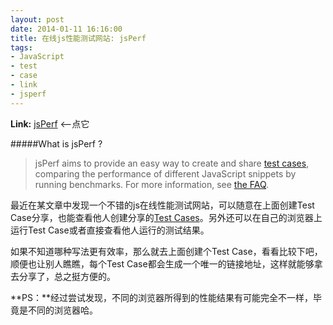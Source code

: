 ```yaml
---
layout: post
date: 2014-01-11 16:16:00
title: 在线js性能测试网站: jsPerf
tags:
- JavaScript
- test
- case
- link
- jsperf
---
```


**Link:** [jsPerf][] <--点它

#####What is jsPerf ?

>jsPerf aims to provide an easy way to create and share [test cases][browse], comparing the performance of different JavaScript snippets by running benchmarks. For more information, see [the FAQ](http://jsperf.com/faq "Frequently asked questions").


最近在某文章中发现一个不错的js在线性能测试网站，可以随意在上面创建Test Case分享，也能查看他人创建分享的[Test Cases][browse]。另外还可以在自己的浏览器上运行Test Case或者直接查看他人运行的测试结果。

如果不知道哪种写法更有效率，那么就去上面创建个Test Case，看看比较下吧，顺便也让别人瞧瞧，每个Test Case都会生成一个唯一的链接地址，这样就能够拿去分享了，总之挺方便的。

**PS：**经过尝试发现，不同的浏览器所得到的性能结果有可能完全不一样，毕竟是不同的浏览器哈。



[jsPerf]: http://jsperf.com/ "JavaScript performance playground"
[browse]: http://jsperf.com/browse "View some examples by browsing the jsPerf test cases"